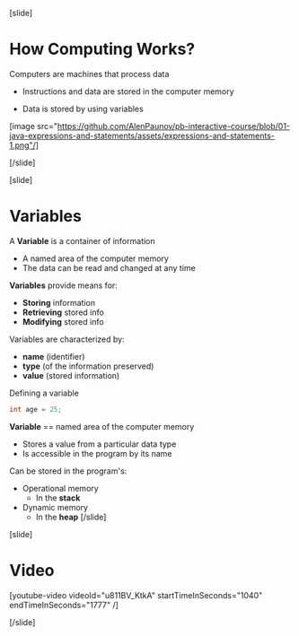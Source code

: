 [slide]
# How Computing Works?
Computers are machines that process data

* Instructions and data are stored in the computer memory

* Data is stored by using variables

[image src="https://github.com/AlenPaunov/pb-interactive-course/blob/01-java-expressions-and-statements/assets/expressions-and-statements-1.png"/]

[/slide]

[slide]
# Variables
A **Variable** is a container of information

* A named area of the computer memory 
* The data can be read and changed at any time

**Variables** provide means for:

* **Storing** information
* **Retrieving** stored info
* **Modifying** stored info

Variables are characterized by:

* **name** (identifier)
* **type** (of the information preserved)
* **value** (stored information)

Defining a variable
```java
int age = 25;
```
**Variable** == named area of the computer memory

* Stores a value from a particular data type
* Is accessible in the program by its name

Can be stored in the program's:
* Operational memory
    * In the **stack**
* Dynamic memory
    * In the **heap**
[/slide]

[slide]
# Video

[youtube-video videoId="u811BV_KtkA" startTimeInSeconds="1040" endTimeInSeconds="1777" /]

[/slide]